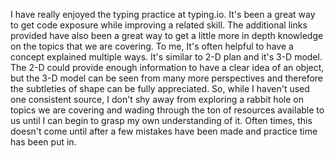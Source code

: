 I have really enjoyed the typing practice at typing.io. It's been a great way to get code
exposure while improving a related skill. The additional links provided have also been a
great way to get a little more in depth knowledge on the topics that we are covering. To me, It's often helpful to
have a concept explained multiple ways. It's similar to 2-D plan and it's 3-D model. The 2-D could provide
enough information to have a clear idea of an object, but the 3-D model can be seen from many more perspectives
and therefore the subtleties of shape can be fully appreciated. So, while I haven't used one consistent source,
I don't shy away from exploring a rabbit hole on topics we are covering and wading through the ton
of resources available to us until I can begin to grasp my own understanding of it. Often times, this doesn't come until
after a few mistakes have been made and practice time has been put in. 
